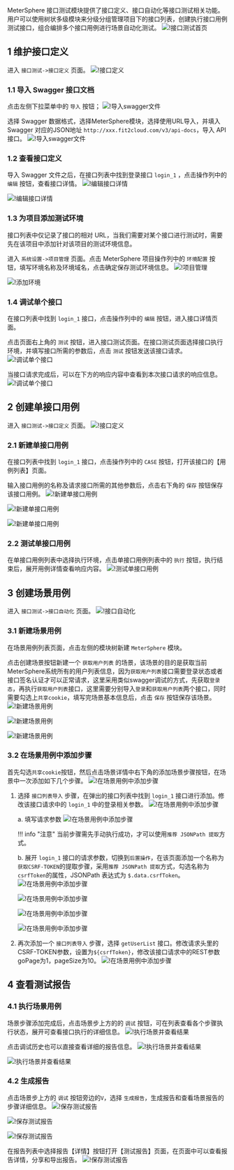 MeterSphere 接口测试模块提供了接口定义、接口自动化等接口测试相关功能。
用户可以使用树状多级模块来分级分组管理项目下的接口列表，创建执行接口用例测试接口，组合编排多个接口用例进行场景自动化测试。
![!接口测试首页](../../img/api/接口测试首页.png)

## 1 维护接口定义
进入 `接口测试->接口定义` 页面。
![!接口定义](../img/api/接口定义.png)

### 1.1 导入 Swagger 接口文档
点击左侧下拉菜单中的 `导入` 按钮；
![!导入swagger文件](../img/api/导入swagger文件1.png)

选择 Swagger 数据格式，选择MeterSphere模块，选择使用URL导入，并填入 Swagger 对应的JSON地址 `http://xxx.fit2cloud.com/v3/api-docs`，导入 API 接口。
![!导入swagger文件](../img/api/导入swagger文件2.png)

### 1.2 查看接口定义
导入 Swagger 文件之后，在接口列表中找到登录接口 `login_1` ，点击操作列中的 `编辑` 按钮，查看接口详情。
![!编辑接口详情](../img/api/编辑接口详情1.png)

![!编辑接口详情](../img/api/编辑接口详情2.png)

### 1.3 为项目添加测试环境
接口列表中仅记录了接口的相对 URL，当我们需要对某个接口进行测试时，需要先在该项目中添加针对该项目的测试环境信息。

进入 `系统设置->项目管理` 页面。点击 MeterSphere 项目操作列中的 `环境配置` 按钮，填写环境名称及环境域名，点击确定保存测试环境信息。
![!项目管理](../img/system_management/环境管理.png)

![!添加环境](../img/system_management/添加环境2.png)

### 1.4 调试单个接口
在接口列表中找到 `login_1` 接口，点击操作列中的 `编辑` 按钮，进入接口详情页面。

点击页面右上角的 `测试` 按钮，进入接口测试页面。在接口测试页面选择接口执行环境，并填写接口所需的参数后，点击 `测试` 按钮发送该接口请求。
![!调试单个接口](../img/api/调试单个接口2.png)

当接口请求完成后，可以在下方的响应内容中查看到本次接口请求的响应信息。
![!调试单个接口](../img/api/调试单个接口3.png)

## 2 创建单接口用例
进入 `接口测试->接口定义` 页面。
![!接口定义](../img/api/接口定义.png)

### 2.1 新建单接口用例
在接口列表中找到 `login_1` 接口，点击操作列中的 `CASE` 按钮，打开该接口的【用例列表】页面。

输入接口用例的名称及请求接口所需的其他参数后，点击右下角的 `保存` 按钮保存该接口用例。
![!新建单接口用例](../img/api/新建单接口用例1.png)

![!新建单接口用例](../img/api/新建单接口用例2.png)

![!新建单接口用例](../img/api/新建单接口用例3.png)

### 2.2 测试单接口用例
在单接口用例列表中选择执行环境，点击单接口用例列表中的 `执行` 按钮，执行结束后，展开用例详情查看响应内容。
![!测试单接口用例](../img/api/测试单接口用例1.png)

## 3 创建场景用例
进入 `接口测试->接口自动化` 页面。
![!接口自动化](../img/api/接口自动化.png)

### 3.1 新建场景用例
在场景用例列表页面，点击左侧的模块树新建 `MeterSphere` 模块。

点击创建场景按钮新建一个 `获取用户列表` 的场景，该场景的目的是获取当前MeterSphere系统所有的用户列表信息，因为`获取用户列表`接口需要登录状态或者接口签名认证才可以正常请求，这里采用类似swagger调试的方式，先获取`登录态`，再执行`获取用户列表`接口，这里需要分别导入`登录`和`获取用户列表`两个接口，同时需要勾选上`共享cookie`，填写完场景基本信息后，点击 `保存` 按钮保存该场景。
![!新建场景用例](../img/api/新建场景用例1.png)

![!新建场景用例](../img/api/新建场景用例2.png)

![!新建场景用例](../img/api/新建场景用例3.png)

### 3.2 在场景用例中添加步骤
首先勾选`共享cookie`按钮，然后点击场景详情中右下角的添加场景步骤按钮，在场景中一次添加如下几个步骤。
![!在场景用例中添加步骤](../img/api/在场景用例中添加步骤1.png)

1. 选择 `接口列表导入` 步骤，在弹出的接口列表中找到 `login_1` 接口进行添加。修改该接口请求中的 `login_1` 中的登录相关参数。
  ![!在场景用例中添加步骤](../img/api/在场景用例中添加步骤2.png)
    
    a. 填写请求参数
      ![!在场景用例中添加步骤](../img/api/在场景用例中添加步骤3.png)
    
    !!! info "注意"
        当前步骤需先手动执行成功，才可以使用`推荐 JSONPath 提取`方式。

    b. 展开 `login_1` 接口的请求参数，切换到`后置操作`，在该页面添加一个名称为 `获取CSRF-TOKEN`的提取步骤，采用`推荐 JSONPath 提取`方式，勾选名称为`csrfToken`的属性，JSONPath 表达式为 `$.data.csrfToken`。
      ![!在场景用例中添加步骤](../img/api/在场景用例中添加步骤4.png)

      ![!在场景用例中添加步骤](../img/api/在场景用例中添加步骤5.png)

      ![!在场景用例中添加步骤](../img/api/在场景用例中添加步骤6.png)

      ![!在场景用例中添加步骤](../img/api/在场景用例中添加步骤7.png)
    
2. 再次添加一个 `接口列表导入` 步骤，选择 `getUserList` 接口。修改请求头里的CSRF-TOKEN参数，设置为`${csrfToken}`，修改该接口请求中的REST参数goPage为1，pageSize为10。
  ![!在场景用例中添加步骤](../img/api/在场景用例中添加步骤8.png)

## 4 查看测试报告
### 4.1 执行场景用例
场景步骤添加完成后，点击场景步上方的的 `调试` 按钮，可在列表查看各个步骤执行状态，展开可查看接口执行的详细信息。
![!执行场景并查看结果](../img/api/调试场景1.png)

点击调试历史也可以直接查看详细的报告信息。
![!执行场景并查看结果](../img/api/调试场景2.png)

![!执行场景并查看结果](../img/api/调试场景3.png)

### 4.2 生成报告
点击场景步上方的 `调试` 按钮旁边的`V`，选择 `生成报告`，生成报告和查看场景报告的步骤详细信息。
![!保存测试报告](../img/api/生成报告1.png)

![!保存测试报告](../img/api/生成报告2.png)

![!保存测试报告](../img/api/生成报告3.png)

在报告列表中选择报告【详情】按钮打开【测试报告】页面，在页面中可以查看报告详情，分享和导出报告。
![!保存测试报告](../img/api/生成报告4.png)

